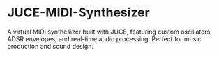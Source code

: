 # JUCE-MIDI-Synthesizer
A virtual MIDI synthesizer built with JUCE, featuring custom oscillators, ADSR envelopes, and real-time audio processing. Perfect for music production and sound design.
